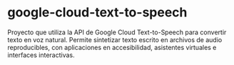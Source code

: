 # google-cloud-text-to-speech
Proyecto que utiliza la API de Google Cloud Text-to-Speech para convertir texto en voz natural. Permite sintetizar texto escrito en archivos de audio reproducibles, con aplicaciones en accesibilidad, asistentes virtuales e interfaces interactivas.
